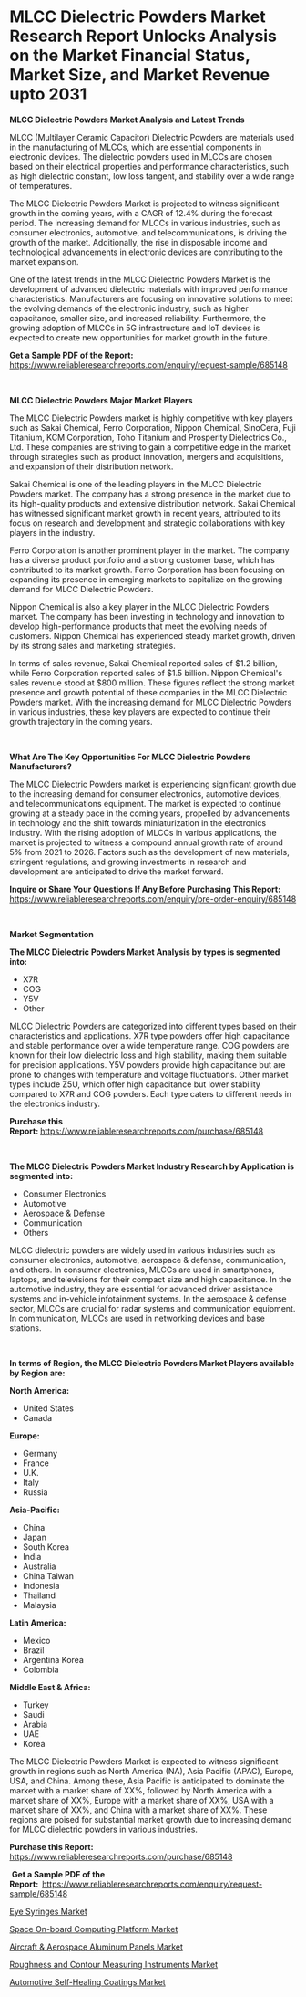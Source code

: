 <p><h1>MLCC Dielectric Powders Market Research Report Unlocks Analysis on the Market Financial Status, Market Size, and Market Revenue upto 2031</h1></p><p><strong>MLCC Dielectric Powders Market Analysis and Latest Trends</strong></p>
<p><p>MLCC (Multilayer Ceramic Capacitor) Dielectric Powders are materials used in the manufacturing of MLCCs, which are essential components in electronic devices. The dielectric powders used in MLCCs are chosen based on their electrical properties and performance characteristics, such as high dielectric constant, low loss tangent, and stability over a wide range of temperatures.</p><p>The MLCC Dielectric Powders Market is projected to witness significant growth in the coming years, with a CAGR of 12.4% during the forecast period. The increasing demand for MLCCs in various industries, such as consumer electronics, automotive, and telecommunications, is driving the growth of the market. Additionally, the rise in disposable income and technological advancements in electronic devices are contributing to the market expansion.</p><p>One of the latest trends in the MLCC Dielectric Powders Market is the development of advanced dielectric materials with improved performance characteristics. Manufacturers are focusing on innovative solutions to meet the evolving demands of the electronic industry, such as higher capacitance, smaller size, and increased reliability. Furthermore, the growing adoption of MLCCs in 5G infrastructure and IoT devices is expected to create new opportunities for market growth in the future.</p></p>
<p><strong>Get a Sample PDF of the Report:&nbsp;</strong> <a href="https://www.reliableresearchreports.com/enquiry/request-sample/685148">https://www.reliableresearchreports.com/enquiry/request-sample/685148</a></p>
<p>&nbsp;</p>
<p><strong>MLCC Dielectric Powders Major Market Players</strong></p>
<p><p>The MLCC Dielectric Powders market is highly competitive with key players such as Sakai Chemical, Ferro Corporation, Nippon Chemical, SinoCera, Fuji Titanium, KCM Corporation, Toho Titanium and Prosperity Dielectrics Co., Ltd. These companies are striving to gain a competitive edge in the market through strategies such as product innovation, mergers and acquisitions, and expansion of their distribution network.</p><p>Sakai Chemical is one of the leading players in the MLCC Dielectric Powders market. The company has a strong presence in the market due to its high-quality products and extensive distribution network. Sakai Chemical has witnessed significant market growth in recent years, attributed to its focus on research and development and strategic collaborations with key players in the industry.</p><p>Ferro Corporation is another prominent player in the market. The company has a diverse product portfolio and a strong customer base, which has contributed to its market growth. Ferro Corporation has been focusing on expanding its presence in emerging markets to capitalize on the growing demand for MLCC Dielectric Powders.</p><p>Nippon Chemical is also a key player in the MLCC Dielectric Powders market. The company has been investing in technology and innovation to develop high-performance products that meet the evolving needs of customers. Nippon Chemical has experienced steady market growth, driven by its strong sales and marketing strategies.</p><p>In terms of sales revenue, Sakai Chemical reported sales of $1.2 billion, while Ferro Corporation reported sales of $1.5 billion. Nippon Chemical's sales revenue stood at $800 million. These figures reflect the strong market presence and growth potential of these companies in the MLCC Dielectric Powders market. With the increasing demand for MLCC Dielectric Powders in various industries, these key players are expected to continue their growth trajectory in the coming years.</p></p>
<p>&nbsp;</p>
<p><strong>What Are The Key Opportunities For MLCC Dielectric Powders Manufacturers?</strong></p>
<p><p>The MLCC Dielectric Powders market is experiencing significant growth due to the increasing demand for consumer electronics, automotive devices, and telecommunications equipment. The market is expected to continue growing at a steady pace in the coming years, propelled by advancements in technology and the shift towards miniaturization in the electronics industry. With the rising adoption of MLCCs in various applications, the market is projected to witness a compound annual growth rate of around 5% from 2021 to 2026. Factors such as the development of new materials, stringent regulations, and growing investments in research and development are anticipated to drive the market forward.</p></p>
<p><strong>Inquire or Share Your Questions If Any Before Purchasing This Report:</strong> <a href="https://www.reliableresearchreports.com/enquiry/pre-order-enquiry/685148">https://www.reliableresearchreports.com/enquiry/pre-order-enquiry/685148</a></p>
<p>&nbsp;</p>
<p><strong>Market Segmentation</strong></p>
<p><strong>The MLCC Dielectric Powders Market Analysis by types is segmented into:</strong></p>
<p><ul><li>X7R</li><li>COG</li><li>Y5V</li><li>Other</li></ul></p>
<p><p>MLCC Dielectric Powders are categorized into different types based on their characteristics and applications. X7R type powders offer high capacitance and stable performance over a wide temperature range. COG powders are known for their low dielectric loss and high stability, making them suitable for precision applications. Y5V powders provide high capacitance but are prone to changes with temperature and voltage fluctuations. Other market types include Z5U, which offer high capacitance but lower stability compared to X7R and COG powders. Each type caters to different needs in the electronics industry.</p></p>
<p><strong>Purchase this Report:&nbsp;</strong><a href="https://www.reliableresearchreports.com/purchase/685148">https://www.reliableresearchreports.com/purchase/685148</a></p>
<p>&nbsp;</p>
<p><strong>The MLCC Dielectric Powders Market Industry Research by Application is segmented into:</strong></p>
<p><ul><li>Consumer Electronics</li><li>Automotive</li><li>Aerospace & Defense</li><li>Communication</li><li>Others</li></ul></p>
<p><p>MLCC dielectric powders are widely used in various industries such as consumer electronics, automotive, aerospace & defense, communication, and others. In consumer electronics, MLCCs are used in smartphones, laptops, and televisions for their compact size and high capacitance. In the automotive industry, they are essential for advanced driver assistance systems and in-vehicle infotainment systems. In the aerospace & defense sector, MLCCs are crucial for radar systems and communication equipment. In communication, MLCCs are used in networking devices and base stations.</p></p>
<p>&nbsp;</p>
<p><strong>In terms of Region, the MLCC Dielectric Powders Market Players available by Region are:</strong></p>
<p>
    <p> <strong> North America: </strong>
        <ul>
            <li>United States</li>
            <li>Canada</li>
        </ul>
        </p> 
    <p> <strong> Europe: </strong>
        <ul>
            <li>Germany</li>
            <li>France</li>
            <li>U.K.</li>
            <li>Italy</li>
            <li>Russia</li>
        </ul>
        </p> 
    <p> <strong> Asia-Pacific: </strong>
        <ul>
            <li>China</li>
            <li>Japan</li>
            <li>South Korea</li>
            <li>India</li>
            <li>Australia</li>
            <li>China Taiwan</li>
            <li>Indonesia</li>
            <li>Thailand</li>
            <li>Malaysia</li>
        </ul>
        </p> 
    <p> <strong> Latin America: </strong>
        <ul>
            <li>Mexico</li>
            <li>Brazil</li>
            <li>Argentina Korea</li>
            <li>Colombia</li>
        </ul>
        </p> 
    <p> <strong> Middle East & Africa: </strong>
        <ul>
            <li>Turkey</li>
            <li>Saudi</li>
            <li>Arabia</li>
            <li>UAE</li>
            <li>Korea</li>
        </ul>
    </p>
    </p>
<p><p>The MLCC Dielectric Powders Market is expected to witness significant growth in regions such as North America (NA), Asia Pacific (APAC), Europe, USA, and China. Among these, Asia Pacific is anticipated to dominate the market with a market share of XX%, followed by North America with a market share of XX%, Europe with a market share of XX%, USA with a market share of XX%, and China with a market share of XX%. These regions are poised for substantial market growth due to increasing demand for MLCC dielectric powders in various industries.</p></p>
<p><strong>Purchase this Report: </strong><a href="https://www.reliableresearchreports.com/purchase/685148">https://www.reliableresearchreports.com/purchase/685148</a></p>
<p>&nbsp;<strong>Get a Sample PDF of the Report:&nbsp;&nbsp;</strong><a href="https://www.reliableresearchreports.com/enquiry/request-sample/685148">https://www.reliableresearchreports.com/enquiry/request-sample/685148</a></p>
<p><strong></strong></p>
<p><p><a href="https://github.com/dx0328/Market-Research-Report-List-1/blob/main/eye-syringes-market.md">Eye Syringes Market</a></p><p><a href="https://github.com/mohamedbakry57/Market-Research-Report-List-2/blob/main/space-on-board-computing-platform-market.md">Space On-board Computing Platform Market</a></p><p><a href="https://github.com/Glendatilghmankmgz0rbhwpy/Market-Research-Report-List-1/blob/main/aircraft-aerospace-aluminum-panels-market.md">Aircraft & Aerospace Aluminum Panels Market</a></p><p><a href="https://github.com/mahnoor2003/Market-Research-Report-List-3/blob/main/roughness-and-contour-measuring-instruments-market.md">Roughness and Contour Measuring Instruments Market</a></p><p><a href="https://github.com/juancolorado15/Market-Research-Report-List-1/blob/main/automotive-self-healing-coatings-market.md">Automotive Self-Healing Coatings Market</a></p></p>